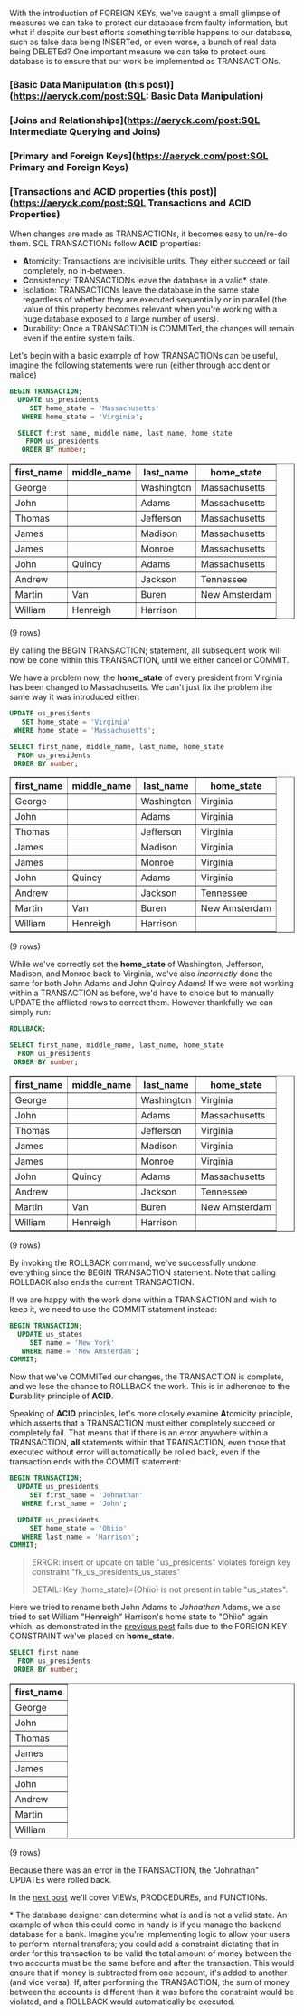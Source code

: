With the introduction of FOREIGN KEYs, we've caught a small glimpse of measures
we can take to protect our database from faulty information, but what if despite
our best efforts something terrible happens to our database, such as false data
being INSERTed, or even worse, a bunch of real data being DELETEd? One important
measure we can take to protect ours database is to ensure that our work be
implemented as TRANSACTIONs. 

### [Basic Data Manipulation (this post)](https://aeryck.com/post:SQL: Basic Data Manipulation)
### [Joins and Relationships](https://aeryck.com/post:SQL Intermediate Querying and Joins)
### [Primary and Foreign Keys](https://aeryck.com/post:SQL Primary and Foreign Keys)
### [Transactions and ACID properties (this post)](https://aeryck.com/post:SQL Transactions and ACID Properties)


When changes are made as TRANSACTIONs, it becomes
easy to un/re-do them. SQL TRANSACTIONs follow **ACID** properties:

+ **A**tomicity: Transactions are indivisible units. They either succeed or
  fail completely, no in-between.
+ **C**onsistency: TRANSACTIONs leave the database in a valid\* state.
+ **I**solation: TRANSACTIONs leave the database in the same state
  regardless of whether they are executed sequentially or in parallel (the value
  of this property becomes relevant when you're working with a huge database
  exposed to a large number of users).
+ **D**urability: Once a TRANSACTION is COMMITed, the changes will remain
  even if the entire system fails.

Let's begin with a basic example of how TRANSACTIONs can be useful, imagine the
following statements were run (either through accident or malice)

```sql
BEGIN TRANSACTION;
  UPDATE us_presidents
     SET home_state = 'Massachusetts'
   WHERE home_state = 'Virginia';

  SELECT first_name, middle_name, last_name, home_state
    FROM us_presidents
   ORDER BY number;
```

<table border="1">
  <tr>
    <th align="center">first_name</th>
    <th align="center">middle_name</th>
    <th align="center">last_name</th>
    <th align="center">home_state</th>
  </tr>
  <tr valign="top">
    <td align="left">George</td>
    <td align="left">&nbsp; </td>
    <td align="left">Washington</td>
    <td align="left">Massachusetts</td>
  </tr>
  <tr valign="top">
    <td align="left">John</td>
    <td align="left">&nbsp; </td>
    <td align="left">Adams</td>
    <td align="left">Massachusetts</td>
  </tr>
  <tr valign="top">
    <td align="left">Thomas</td>
    <td align="left">&nbsp; </td>
    <td align="left">Jefferson</td>
    <td align="left">Massachusetts</td>
  </tr>
  <tr valign="top">
    <td align="left">James</td>
    <td align="left">&nbsp; </td>
    <td align="left">Madison</td>
    <td align="left">Massachusetts</td>
  </tr>
  <tr valign="top">
    <td align="left">James</td>
    <td align="left">&nbsp; </td>
    <td align="left">Monroe</td>
    <td align="left">Massachusetts</td>
  </tr>
  <tr valign="top">
    <td align="left">John</td>
    <td align="left">Quincy</td>
    <td align="left">Adams</td>
    <td align="left">Massachusetts</td>
  </tr>
  <tr valign="top">
    <td align="left">Andrew</td>
    <td align="left">&nbsp; </td>
    <td align="left">Jackson</td>
    <td align="left">Tennessee</td>
  </tr>
  <tr valign="top">
    <td align="left">Martin</td>
    <td align="left">Van</td>
    <td align="left">Buren</td>
    <td align="left">New Amsterdam</td>
  </tr>
  <tr valign="top">
    <td align="left">William</td>
    <td align="left">Henreigh</td>
    <td align="left">Harrison</td>
    <td align="left">&nbsp; </td>
  </tr>
</table>
<p>(9 rows)<br />
</p>

By calling the BEGIN TRANSACTION; statement, all subsequent work will now be
done within this TRANSACTION, until we either cancel or COMMIT.


We have a problem now, the **home_state** of every president from Virginia has
been changed to Massachusetts. We can't just fix the problem the same way it was
introduced either:

```sql
UPDATE us_presidents
   SET home_state = 'Virginia'
 WHERE home_state = 'Massachusetts';

SELECT first_name, middle_name, last_name, home_state
  FROM us_presidents
 ORDER BY number;
```

<table border="1">
  <tr>
    <th align="center">first_name</th>
    <th align="center">middle_name</th>
    <th align="center">last_name</th>
    <th align="center">home_state</th>
  </tr>
  <tr valign="top">
    <td align="left">George</td>
    <td align="left">&nbsp; </td>
    <td align="left">Washington</td>
    <td align="left">Virginia</td>
  </tr>
  <tr valign="top">
    <td align="left">John</td>
    <td align="left">&nbsp; </td>
    <td align="left">Adams</td>
    <td align="left">Virginia</td>
  </tr>
  <tr valign="top">
    <td align="left">Thomas</td>
    <td align="left">&nbsp; </td>
    <td align="left">Jefferson</td>
    <td align="left">Virginia</td>
  </tr>
  <tr valign="top">
    <td align="left">James</td>
    <td align="left">&nbsp; </td>
    <td align="left">Madison</td>
    <td align="left">Virginia</td>
  </tr>
  <tr valign="top">
    <td align="left">James</td>
    <td align="left">&nbsp; </td>
    <td align="left">Monroe</td>
    <td align="left">Virginia</td>
  </tr>
  <tr valign="top">
    <td align="left">John</td>
    <td align="left">Quincy</td>
    <td align="left">Adams</td>
    <td align="left">Virginia</td>
  </tr>
  <tr valign="top">
    <td align="left">Andrew</td>
    <td align="left">&nbsp; </td>
    <td align="left">Jackson</td>
    <td align="left">Tennessee</td>
  </tr>
  <tr valign="top">
    <td align="left">Martin</td>
    <td align="left">Van</td>
    <td align="left">Buren</td>
    <td align="left">New Amsterdam</td>
  </tr>
  <tr valign="top">
    <td align="left">William</td>
    <td align="left">Henreigh</td>
    <td align="left">Harrison</td>
    <td align="left">&nbsp; </td>
  </tr>
</table>
<p>(9 rows)<br />
</p>

While we've correctly set the **home_state** of Washington, Jefferson, Madison,
and Monroe back to Virginia, we've also *incorrectly* done the same for both
John Adams and John Quincy Adams! If we were not working within a TRANSACTION as
before, we'd have to choice but to manually UPDATE the afflicted rows to correct
them. However thankfully we can simply run:

```sql
ROLLBACK;

SELECT first_name, middle_name, last_name, home_state
  FROM us_presidents
 ORDER BY number;
```

<table border="1">
  <tr>
    <th align="center">first_name</th>
    <th align="center">middle_name</th>
    <th align="center">last_name</th>
    <th align="center">home_state</th>
  </tr>
  <tr valign="top">
    <td align="left">George</td>
    <td align="left">&nbsp; </td>
    <td align="left">Washington</td>
    <td align="left">Virginia</td>
  </tr>
  <tr valign="top">
    <td align="left">John</td>
    <td align="left">&nbsp; </td>
    <td align="left">Adams</td>
    <td align="left">Massachusetts</td>
  </tr>
  <tr valign="top">
    <td align="left">Thomas</td>
    <td align="left">&nbsp; </td>
    <td align="left">Jefferson</td>
    <td align="left">Virginia</td>
  </tr>
  <tr valign="top">
    <td align="left">James</td>
    <td align="left">&nbsp; </td>
    <td align="left">Madison</td>
    <td align="left">Virginia</td>
  </tr>
  <tr valign="top">
    <td align="left">James</td>
    <td align="left">&nbsp; </td>
    <td align="left">Monroe</td>
    <td align="left">Virginia</td>
  </tr>
  <tr valign="top">
    <td align="left">John</td>
    <td align="left">Quincy</td>
    <td align="left">Adams</td>
    <td align="left">Massachusetts</td>
  </tr>
  <tr valign="top">
    <td align="left">Andrew</td>
    <td align="left">&nbsp; </td>
    <td align="left">Jackson</td>
    <td align="left">Tennessee</td>
  </tr>
  <tr valign="top">
    <td align="left">Martin</td>
    <td align="left">Van</td>
    <td align="left">Buren</td>
    <td align="left">New Amsterdam</td>
  </tr>
  <tr valign="top">
    <td align="left">William</td>
    <td align="left">Henreigh</td>
    <td align="left">Harrison</td>
    <td align="left">&nbsp; </td>
  </tr>
</table>
<p>(9 rows)<br />
</p>

By invoking the ROLLBACK command, we've successfully undone everything since the
BEGIN TRANSACTION statement. Note that calling ROLLBACK also ends the current
TRANSACTION.

If we are happy with the work done within a TRANSACTION and wish to keep it, we
need to use the COMMIT statement instead:

```sql
BEGIN TRANSACTION;
  UPDATE us_states
     SET name = 'New York'
   WHERE name = 'New Amsterdam';
COMMIT;
```

Now that we've COMMITed our changes, the TRANSACTION is complete, and we lose
the chance to ROLLBACK the work. This is in adherence to the **D**urability
principle of **ACID**.

Speaking of **ACID** principles, let's more closely examine **A**tomicity
principle, which asserts that a TRANSACTION must either completely succeed or
completely fail. That means that if there is an error anywhere within a
TRANSACTION, **all** statements within that TRANSACTION, even those that
executed without error will automatically be rolled back, even if the
transaction ends with the COMMIT statement:

```sql
BEGIN TRANSACTION;
  UPDATE us_presidents
     SET first_name = 'Johnathan'
   WHERE first_name = 'John';

  UPDATE us_presidents
     SET home_state = 'Ohiio'
   WHERE last_name = 'Harrison';
COMMIT;
```

> ERROR:  insert or update on table "us_presidents" violates foreign key constraint "fk_us_presidents_us_states"
> 
> DETAIL:  Key (home_state)=(Ohiio) is not present in table "us_states".

Here we tried to rename both John Adams to *Johnathan* Adams, we also tried to set
William "Henreigh" Harrison's home state to "Ohiio" again which, as demonstrated
in the [previous
post](https://aeryck.com/post:SQL%20Primary%20and%20Foreign%20Keys) fails due to
the FOREIGN KEY CONSTRAINT we've placed on **home_state**.

```sql
SELECT first_name
  FROM us_presidents
 ORDER BY number;
```

<table border="1">
  <tr>
    <th align="center">first_name</th>
  </tr>
  <tr valign="top">
    <td align="left">George</td>
  </tr>
  <tr valign="top">
    <td align="left">John</td>
  </tr>
  <tr valign="top">
    <td align="left">Thomas</td>
  </tr>
  <tr valign="top">
    <td align="left">James</td>
  </tr>
  <tr valign="top">
    <td align="left">James</td>
  </tr>
  <tr valign="top">
    <td align="left">John</td>
  </tr>
  <tr valign="top">
    <td align="left">Andrew</td>
  </tr>
  <tr valign="top">
    <td align="left">Martin</td>
  </tr>
  <tr valign="top">
    <td align="left">William</td>
  </tr>
</table>
<p>(9 rows)<br />
</p>

Because there was an error in the TRANSACTION, the "Johnathan" UPDATEs were
rolled back.

In the [next post]() we'll cover VIEWs, PRODCEDUREs, and FUNCTIONs.


\* The database designer can determine what is and is not a valid state. An
example of when this could come in handy is if you manage the backend database
for a bank. Imagine you're implementing logic to allow your users to perform
internal transfers; you could add a constraint dictating that in order for this
transaction to be valid the total amount of money between the two accounts must
be the same before and after the transaction. This would ensure that if money is
subtracted from one account, it's added to another (and vice versa). If, after
performing the TRANSACTION, the sum of money between the accounts is different
than it was before the constraint would be violated, and a ROLLBACK would
automatically be executed.
